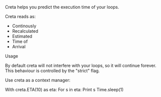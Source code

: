 Creta helps you predict the execution time of your loops.

Creta reads as:

* Continously
* Recalculated
* Estimated
* Time of
* Arrival


Usage

By default creta will not interfere with your loops, so it will continue forever. 
This behaviour is controlled by the "strict" flag.

Use creta as a context manager:

With creta.ETA(10) as eta:
    For s in eta:
        Print s
        Time.sleep(1)

